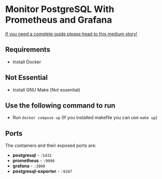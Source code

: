 # Monitor PostgreSQL With Prometheus and Grafana

[If you need a complete guide please head to this medium story!
](https://rezakhademix.medium.com/a-complete-guide-to-monitor-postgresql-with-prometheus-and-grafana-5611af229882)

## Requirements
* Install Docker

## Not Essential 
* Install GNU Make (Not essential)

## Use the following command to run
* Run `docker compose up` (If you installed makefile you can use `make up`)


## Ports
The containers and their exposed ports are:

-   **postgresql** - `:5432`
-   **prometheus** - `:9090`
-   **grafana** - `:3000`
-   **postgresql-exporter** - `:9187`



